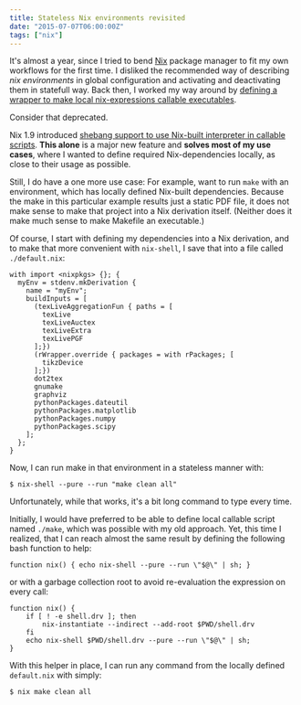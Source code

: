 ```yaml
---
title: Stateless Nix environments revisited
date: "2015-07-07T06:00:00Z"
tags: ["nix"]
---
```


It\'s almost a year, since I tried to bend [Nix](http://nixos.org/nix/)
package manager to fit my own workflows for the first time. I disliked
the recommended way of describing *nix environments* in global
configuration and activating and deactivating them in statefull way.
Back then, I worked my way around by [defining a wrapper to make local
nix-expressions callable
executables](http://datakurre.pandala.org/2014/09/nix-expressions-as-executable-commands.html).

Consider that deprecated.

Nix 1.9 introduced [shebang support to use Nix-built interpreter in
callable scripts](http://nixos.org/nix/manual/#ssec-nix-shell-shebang).
**This alone** is a major new feature and **solves most of my use
cases**, where I wanted to define required Nix-dependencies locally, as
close to their usage as possible.

Still, I do have a one more use case: For example, want to run `make`
with an environment, which has locally defined Nix-built dependencies.
Because the make in this particular example results just a static PDF
file, it does not make sense to make that project into a Nix derivation
itself. (Neither does it make much sense to make Makefile an
executable.)

Of course, I start with defining my dependencies into a Nix derivation,
and to make that more convenient with `nix-shell`, I save that into a
file called `./default.nix`:

    with import <nixpkgs> {}; {
      myEnv = stdenv.mkDerivation {
        name = "myEnv";
        buildInputs = [
          (texLiveAggregationFun { paths = [
            texLive
            texLiveAuctex
            texLiveExtra
            texLivePGF
          ];})
          (rWrapper.override { packages = with rPackages; [
            tikzDevice
          ];})
          dot2tex
          gnumake
          graphviz
          pythonPackages.dateutil
          pythonPackages.matplotlib
          pythonPackages.numpy
          pythonPackages.scipy
        ];
      };
    }

Now, I can run make in that environment in a stateless manner with:

```shell
$ nix-shell --pure --run "make clean all"
```

Unfortunately, while that works, it\'s a bit long command to type every
time.

Initially, I would have preferred to be able to define local callable
script named `./make`, which was possible with my old approach. Yet,
this time I realized, that I can reach almost the same result by
defining the following bash function to help:

    function nix() { echo nix-shell --pure --run \"$@\" | sh; }

or with a garbage collection root to avoid re-evaluation the expression
on every call:

    function nix() {
        if [ ! -e shell.drv ]; then
            nix-instantiate --indirect --add-root $PWD/shell.drv
        fi
        echo nix-shell $PWD/shell.drv --pure --run \"$@\" | sh;
    }

With this helper in place, I can run any command from the locally
defined `default.nix` with simply:

```shell
$ nix make clean all
```
